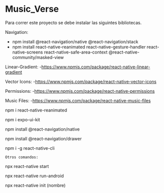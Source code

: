 # Music_Verse

Para correr este proyecto se debe instalar las siguintes bibliotecas.
 
Navigation:
  - npm install @react-navigation/native @react-navigation/stack 
  - npm install react-native-reanimated react-native-gesture-handler react-native-screens react-native-safe-area-context @react-native-community/masked-view

Linear-Gradient:
    -https://www.npmjs.com/package/react-native-linear-gradient

Vector Icons:
    -https://www.npmjs.com/package/react-native-vector-icons
    
 Permissions:
    -https://www.npmjs.com/package/react-native-permissions
    
 Music Files:
    -https://www.npmjs.com/package/react-native-music-files
    
npm i react-native-reanimated

npm i expo-ui-kit

npm install @react-navigation/native

npm install @react-navigation/drawer

npm i -g react-native-cli
    
    Otros comandos:

npx react-native start

npx react-native run-android

npx react-native init (nombre)

